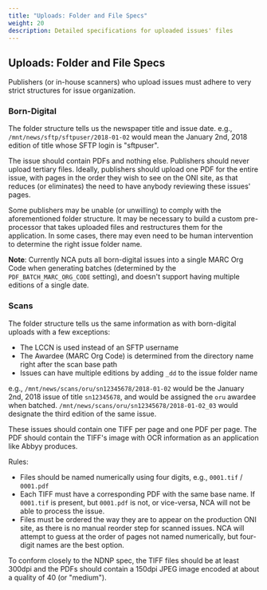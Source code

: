 ```yaml
---
title: "Uploads: Folder and File Specs"
weight: 20
description: Detailed specifications for uploaded issues' files
---
```


## Uploads: Folder and File Specs

Publishers (or in-house scanners) who upload issues must adhere to very strict
structures for issue organization.

### Born-Digital

The folder structure tells us the newspaper title and issue date.  e.g.,
`/mnt/news/sftp/sftpuser/2018-01-02` would mean the January 2nd, 2018 edition
of title whose SFTP login is "sftpuser".

The issue should contain PDFs and nothing else.  Publishers should never upload
tertiary files.  Ideally, publishers should upload one PDF for the entire
issue, with pages in the order they wish to see on the ONI site, as that
reduces (or eliminates) the need to have anybody reviewing these issues' pages.

Some publishers may be unable (or unwilling) to comply with the aforementioned
folder structure.  It may be necessary to build a custom pre-processor that
takes uploaded files and restructures them for the application.  In some cases,
there may even need to be human intervention to determine the right issue
folder name.

**Note**: Currently NCA puts all born-digital issues into a single MARC Org
Code when generating batches (determined by the `PDF_BATCH_MARC_ORG_CODE`
setting), and doesn't support having multiple editions of a single date.

### Scans

The folder structure tells us the same information as with born-digital
uploads with a few exceptions:

- The LCCN is used instead of an SFTP username
- The Awardee (MARC Org Code) is determined from the directory name right after
  the scan base path
- Issues can have multiple editions by adding `_dd` to the issue folder name

e.g., `/mnt/news/scans/oru/sn12345678/2018-01-02` would be the January 2nd,
2018 issue of title `sn12345678`, and would be assigned the `oru` awardee when
batched. `/mnt/news/scans/oru/sn12345678/2018-01-02_03` would designate the
third edition of the same issue.

These issues should contain one TIFF per page and one PDF per page.  The PDF
should contain the TIFF's image with OCR information as an application like
Abbyy produces.

Rules:

- Files should be named numerically using four digits, e.g., `0001.tif` /
  `0001.pdf`
- Each TIFF must have a corresponding PDF with the same base name. If
  `0001.tif` is present, but `0001.pdf` is not, or vice-versa, NCA will not be
  able to process the issue.
- Files must be ordered the way they are to appear on the production ONI site,
  as there is no manual reorder step for scanned issues. NCA will attempt to
  guess at the order of pages not named numerically, but four-digit names are
  the best option.

To conform closely to the NDNP spec, the TIFF files should be at least 300dpi
and the PDFs should contain a 150dpi JPEG image encoded at about a quality of
40 (or "medium").
